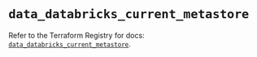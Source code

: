 # `data_databricks_current_metastore`

Refer to the Terraform Registry for docs: [`data_databricks_current_metastore`](https://registry.terraform.io/providers/databricks/databricks/1.38.0/docs/data-sources/current_metastore).
